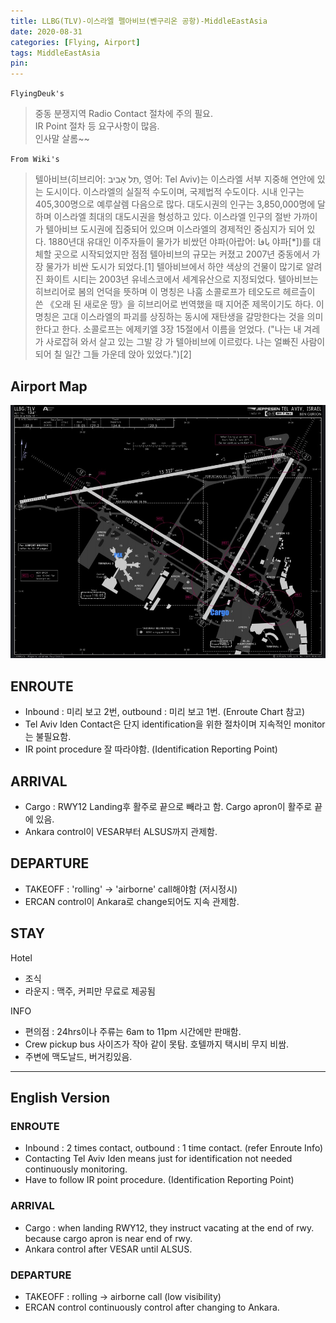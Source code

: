```yaml
---
title: LLBG(TLV)-이스라엘 펠아비브(벤구리온 공항)-MiddleEastAsia
date: 2020-08-31
categories: [Flying, Airport]
tags: MiddleEastAsia
pin:
---
```

`FlyingDeuk's`
>중동 분쟁지역 Radio Contact 절차에 주의 필요. <br>
IR Point 절차 등 요구사항이 많음. <br>
인사말 살롬~~

`From Wiki's`
>텔아비브(히브리어: תֵּל אָבִיב, 영어: Tel Aviv)는 이스라엘 서부 지중해 연안에 있는 도시이다. 이스라엘의 실질적 수도이며, 국제법적 수도이다. 시내 인구는 405,300명으로 예루살렘 다음으로 많다. 대도시권의 인구는 3,850,000명에 달하며 이스라엘 최대의 대도시권을 형성하고 있다. 이스라엘 인구의 절반 가까이가 텔아비브 도시권에 집중되어 있으며 이스라엘의 경제적인 중심지가 되어 있다. 1880년대 유대인 이주자들이 물가가 비쌌던 야파(아랍어: يافا 야파[*])를 대체할 곳으로 시작되었지만 점점 텔아비브의 규모는 커졌고 2007년 중동에서 가장 물가가 비싼 도시가 되었다.[1] 텔아비브에서 하얀 색상의 건물이 많기로 알려진 화이트 시티는 2003년 유네스코에서 세계유산으로 지정되었다.
텔아비브는 히브리어로 봄의 언덕을 뜻하며 이 명칭은 나훔 소콜로프가 테오도르 헤르츨이 쓴 《오래 된 새로운 땅》을 히브리어로 번역했을 때 지어준 제목이기도 하다. 이 명칭은 고대 이스라엘의 파괴를 상징하는 동시에 재탄생을 갈망한다는 것을 의미한다고 한다. 소콜로프는 에제키엘 3장 15절에서 이름을 얻었다. ("나는 내 겨레가 사로잡혀 와서 살고 있는 그발 강 가 텔아비브에 이르렀다. 나는 얼빠진 사람이 되어 칠 일간 그들 가운데 앉아 있었다.")[2]

## Airport Map
![tlv](/img/flying/airport/tlv_ap.jpg)

## ENROUTE
- Inbound : 미리 보고 2번, outbound : 미리 보고 1번. (Enroute Chart 참고)
- Tel Aviv Iden Contact은 단지 identification을 위한 절차이며 지속적인 monitor는 불필요함.
- IR point procedure 잘 따라야함.  (Identification Reporting Point)

## ARRIVAL
- Cargo : RWY12 Landing후 활주로 끝으로 빼라고 함. Cargo apron이 활주로 끝에 있음.
- Ankara control이 VESAR부터 ALSUS까지 관제함.  

## DEPARTURE
- TAKEOFF : 'rolling' -> 'airborne' call해야함 (저시정시)
- ERCAN control이 Ankara로 change되어도 지속 관제함.

## STAY
Hotel
- 조식
- 라운지 : 맥주, 커피만 무료로 제공됨

INFO
- 편의점 : 24hrs이나 주류는 6am to 11pm 시간에만 판매함.
- Crew pickup bus 사이즈가 작아 같이 못탐. 호텔까지 택시비 무지 비쌈.
- 주변에 맥도날드, 버거킹있음.

-----------

## English Version

### ENROUTE
- Inbound : 2 times contact, outbound : 1 time contact. (refer Enroute Info)
- Contacting  Tel Aviv Iden means just for identification not needed continuously monitoring.
- Have to follow IR point procedure.  (Identification Reporting Point)

### ARRIVAL
- Cargo : when landing RWY12, they instruct vacating at the end of rwy. because cargo apron is near end of rwy.
- Ankara control after VESAR until ALSUS.  

### DEPARTURE
- TAKEOFF : rolling -> airborne call (low visibility)
- ERCAN control continuously control after changing to Ankara.
